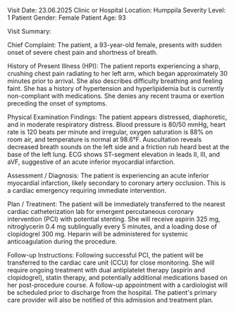 Visit Date: 23.06.2025
Clinic or Hospital Location: Humppila
Severity Level: 1
Patient Gender: Female
Patient Age: 93

Visit Summary:

Chief Complaint: The patient, a 93-year-old female, presents with sudden onset of severe chest pain and shortness of breath.

History of Present Illness (HPI): The patient reports experiencing a sharp, crushing chest pain radiating to her left arm, which began approximately 30 minutes prior to arrival. She also describes difficulty breathing and feeling faint. She has a history of hypertension and hyperlipidemia but is currently non-compliant with medications. She denies any recent trauma or exertion preceding the onset of symptoms.

Physical Examination Findings: The patient appears distressed, diaphoretic, and in moderate respiratory distress. Blood pressure is 80/50 mmHg, heart rate is 120 beats per minute and irregular, oxygen saturation is 88% on room air, and temperature is normal at 98.6°F. Auscultation reveals decreased breath sounds on the left side and a friction rub heard best at the base of the left lung. ECG shows ST-segment elevation in leads II, III, and aVF, suggestive of an acute inferior myocardial infarction.

Assessment / Diagnosis: The patient is experiencing an acute inferior myocardial infarction, likely secondary to coronary artery occlusion. This is a cardiac emergency requiring immediate intervention.

Plan / Treatment: The patient will be immediately transferred to the nearest cardiac catheterization lab for emergent percutaneous coronary intervention (PCI) with potential stenting. She will receive aspirin 325 mg, nitroglycerin 0.4 mg sublingually every 5 minutes, and a loading dose of clopidogrel 300 mg. Heparin will be administered for systemic anticoagulation during the procedure.

Follow-up Instructions: Following successful PCI, the patient will be transferred to the cardiac care unit (CCU) for close monitoring. She will require ongoing treatment with dual antiplatelet therapy (aspirin and clopidogrel), statin therapy, and potentially additional medications based on her post-procedure course. A follow-up appointment with a cardiologist will be scheduled prior to discharge from the hospital. The patient's primary care provider will also be notified of this admission and treatment plan.